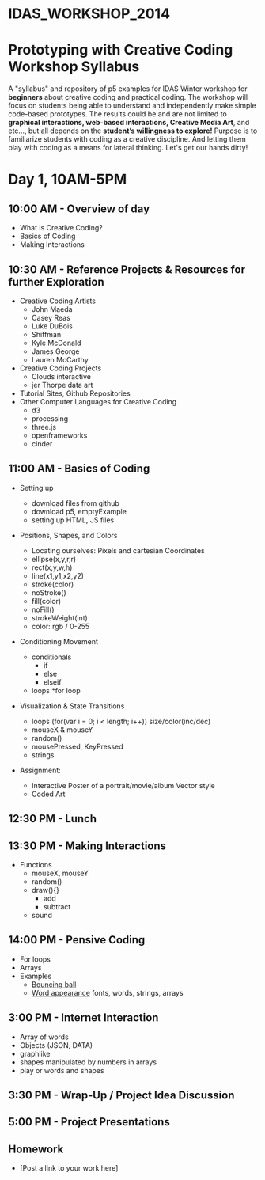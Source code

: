 IDAS_WORKSHOP_2014
==================

Prototyping with Creative Coding Workshop Syllabus
================

A "syllabus" and repository of p5 examples for IDAS Winter workshop for **beginners** about creative coding and practical coding. The workshop will focus on students being able to understand and independently make simple code-based prototypes. The results could be and are not limited to **graphical interactions, web-based interactions, Creative Media Art**, and etc..., but all depends on the **student’s willingness to explore!**
Purpose is to familiarize students with coding as a creative discipline. And letting them play with coding as a means for lateral thinking. 
Let's get our hands dirty!


# Day 1, 10AM-5PM

## 10:00 AM - Overview of day
* What is Creative Coding?
* Basics of Coding
* Making Interactions

## 10:30 AM - Reference Projects & Resources for further Exploration

* Creative Coding Artists
	* John Maeda
	* Casey Reas
	* Luke DuBois
	* Shiffman
	* Kyle McDonald
	* James George
	* Lauren McCarthy
* Creative Coding Projects
	* Clouds interactive
	* jer Thorpe data art
* Tutorial Sites, Github Repositories
* Other Computer Languages for Creative Coding
	* d3
	* processing
	* three.js
	* openframeworks
	* cinder

## 11:00 AM - Basics of Coding
* Setting up
	* download files from github
	* download p5, emptyExample
	* setting up HTML, JS files
* Positions, Shapes, and Colors
	* Locating ourselves: Pixels and cartesian Coordinates
	* ellipse(x,y,r,r)
	* rect(x,y,w,h)
	* line(x1,y1,x2,y2)
	* stroke(color)
	* noStroke()
	* fill(color)
	* noFill()
	* strokeWeight(int)
	* color: rgb / 0-255
* Conditioning Movement
	* conditionals
		* if
		* else
		* elseif
	* loops
		*for loop
* Visualization & State Transitions
	* loops (for(var i = 0; i < length; i++)) size/color(inc/dec)
	* mouseX & mouseY
	* random()
	* mousePressed, KeyPressed
	* strings

* Assignment: 
	* Interactive Poster of a portrait/movie/album Vector style
	* Coded Art
	
## 12:30 PM - Lunch

## 13:30 PM - Making Interactions
* Functions
    * mouseX, mouseY
    * random()
    * draw(){}
	    * add
	    * subtract
	* sound

## 14:00 PM - Pensive Coding
* For loops
* Arrays
* Examples
	* [Bouncing ball]()
	* [Word appearance]() fonts, words, strings, arrays
	
## 3:00 PM - Internet Interaction
* Array of words
* Objects (JSON, DATA)
* graphlike
* shapes manipulated by numbers in arrays
* play or words and shapes

## 3:30 PM - Wrap-Up / Project Idea Discussion
## 5:00 PM - Project Presentations
## Homework
   * [Post a link to your work here]

